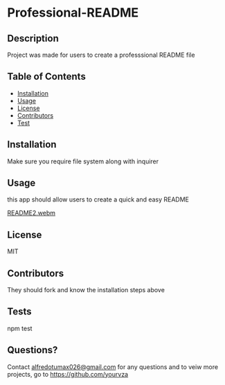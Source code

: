 # Professional-README

## Description

Project was made for users to create a professsional README file

## Table of Contents

- [Installation](#installation)
- [Usage](#usage)
- [License](#license)
- [Contributors](#contibutors)
- [Test](#test)

## Installation

Make sure you require file system along with inquirer

## Usage

this app should allow users to create a quick and easy README

[README2.webm](https://github.com/yourvza/Professional-README/assets/155742735/2e17f791-0b1d-4df8-8803-d3f5e2b3c4a2)

## License

MIT

## Contributors

They should fork and know the installation steps above

## Tests

npm test

## Questions?

Contact alfredotumax026@gmail.com for any questions and to veiw more projects, go to https://github.com/yourvza
